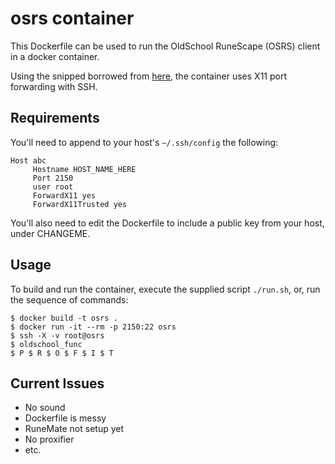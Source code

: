 # osrs container

This Dockerfile can be used to run the OldSchool RuneScape (OSRS) client in a docker container.

Using the snipped borrowed from [here](https://gist.github.com/udkyo/c20935c7577c71d634f0090ef6fa8393#file-dockerfile), 
the container uses X11 port forwarding with SSH. 

## Requirements

You'll need to append to your host's `~/.ssh/config` the following:

```
Host abc
     Hostname HOST_NAME_HERE
     Port 2150
     user root
     ForwardX11 yes
     ForwardX11Trusted yes
```

You'll also need to edit the Dockerfile to include a public key from your host, under CHANGEME.

## Usage

To build and run the container, execute the supplied script `./run.sh`, or, run the sequence of commands: 

```
$ docker build -t osrs .
$ docker run -it --rm -p 2150:22 osrs
$ ssh -X -v root@osrs
$ oldschool_func
$ P $ R $ O $ F $ I $ T
```


## Current Issues

- No sound
- Dockerfile is messy
- RuneMate not setup yet
- No proxifier
- etc.
